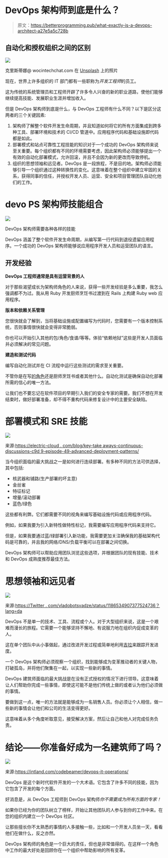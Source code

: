 # DevOps 架构师到底是什么？

> 原文：<https://betterprogramming.pub/what-exactly-is-a-devops-architect-a27e5a5c728b>

## 自动化和授权组织之间的区别

![](img/8d2ab806d48f5187bf5efb4e702a923f.png)

克里斯蒂娜@ wocintechchat.com 在 [Unsplash](https://unsplash.com/s/photos/servers?utm_source=unsplash&utm_medium=referral&utm_content=creditCopyText) 上的照片

现在，世界上许多组织的 IT 部门都有一些职称为*开发工程师*的员工。

这为传统的系统管理员和工程师开辟了许多令人兴奋的新的职业道路，使他们能够继续提高技能、发展职业生涯并增加收入。

但是 DevOps 架构师到底是什么，与 DevOps 工程师有什么不同？以下是区分这两者的三个关键因素:

1.  架构师了解整个软件开发生命周期，并且知道如何将它的所有方面集成到跨多种工具、部署环境和技术的 CI/CD 管道中。应用程序代码和基础设施即代码都是如此。
2.  部署模式和站点可靠性工程技能的知识对于一个成功的 DevOps 架构师来说至关重要。每个组织都有不同的环境需要考虑，因此架构师必须能够提出一个有效的自动化部署模式，允许回滚，并且不会因为新的更改而导致停机。
3.  组织的思想领袖和远见者。DevOps 是一段旅程，不是目的地。架构师必须能够引导一个组织通过这种转换性的变化。这意味着在整个组织中建立牢固的关系，获得同事的信任，并授权开发人员、运营、安全和项目管理团队自动化他们的工作。

# **devo PS 架构师技能组合**

![](img/4e2644bbb4250c970774e40ffe38f482.png)

DevOps 架构师需要各种各样的技能

DevOps 涵盖了整个软件开发生命周期，从编写第一行代码到退役遗留应用程序。一个成功的 DevOps 架构师能够说应用程序开发人员和运营团队的语言。

## **开发经验**

**DevOps 工程师通常是具有运营背景的人**

对于那些渴望成长为架构师角色的人来说，获得一些开发经验是多么重要，我怎么强调都不为过。我从用 Ruby 开发厨师烹饪书过渡到在 Rails 上构建 Ruby web 应用程序。

**版本和依赖关系管理**

您很快就会了解到，当将基础设施或配置编写为代码时，您需要有一个版本控制系统，否则事情很快就会变得非常脆弱。

你也可以开始引入其他的包/角色/食谱/等等。体验“依赖地狱”这些是开发人员面临并必须解决的常见问题。

**建造和测试代码**

编写自动化测试并在 CI 流程中运行这些测试的需求至关重要。

不管你是在写[的角色](https://docs.ansible.com/ansible/latest/user_guide/playbooks_reuse_roles.html)还是厨师烹饪书或者其他什么。自动化测试是确保自动化部署所需的信心的唯一方法。

让我们也不要忘记在软件项目的早期引入我们的安全专家的需要。我们不想在开发结束时，做好部署准备，却不得不重构代码来修复设计中的主要安全缺陷。

# **部署模式和 SRE 技能**

![](img/b9d6f414348f52eba8f84d82f2c0a4a8.png)

来源:[https://electric-cloud . com/blog/key-take aways-continuous-discussions-c9d 9-episode-49-advanced-deployment-patterns/](https://electric-cloud.com/blog/key-takeaways-continuous-discussions-c9d9-episode-49-advanced-deployment-patterns/)

当今组织面临的最大挑战之一是如何进行连续部署。有多种不同的方法可供选择，其中包括:

*   核武器和铺路(生产部署的坏主意)
*   金丝雀
*   特征标记
*   增量/滚动部署
*   蓝色/绿色

这些都有利弊。它们都需要不同的视角来编写基础设施代码或应用程序代码。

例如，如果我要为引入新特性做特性标记，我需要编写应用程序代码来支持它。

但是，如果我要通过蓝/绿部署引入新功能，我需要更加关注确保我的基础架构代码是可靠的，并且我的网络/DNS/负载平衡可以在部署之间切换。

DevOps 架构师可以帮助应用团队浏览这些选项，并根据团队的现有技能、技术和 DevOps 成熟度推荐最佳方法。

# **思想领袖和远见者**

![](img/84ed5b69e383131024a0eac95ecbe302.png)

来源:[https://Twitter . com/vladobotsvadze/status/1186534907377524736？lang=da](https://twitter.com/vladobotsvadze/status/1186534907377524736?lang=da)

DevOps 不是单一的技术、工具、流程或个人。对于大型组织来说，这是一个艰难而漫长的旅程。它需要一个能够坚持不懈地、有说服力地在组织内促成变革的人。

这在单个团队中从小事做起，通过改进开发过程或简单地利用[吉拉](https://www.atlassian.com/software/jira)来跟踪开发进度。

一个 DevOps 架构师必须观察一个组织，找到能够成为变革推动者的关键人物，打破孤岛，并将他们聚集在一起，以实现一些新的事情。

DevOps 建筑师面临的最大挑战是在没有正式授权的情况下进行领导。这意味着让人们帮助你完成一些事情，即使这可能不是他们传统上做的或者认为他们必须做的事情。

要做到这一点，唯一的方法就是能够成为一名销售人员。你必须让个人相信，做一些新的事情会让他们和公司的生活变得更好。

这意味着从多个角度听取意见，接受解决方案，然后让自己和他人对完成任务负责。

# 结论——你准备好成为一名建筑师了吗？

![](img/737923473a7b0ad369f679a5e762dfc0.png)

来源:https://intland.com/codebeamer/devops-it-operations/

DevOps 是这个新时代软件开发的一个大术语。它包含了许多不同的技能，因为它包含了开发的每个方面。

好消息是，从 DevOps 工程师到 DevOps 架构师*你不需要成为所有方面的专家！*

如果你已经为你的团队树立了榜样，开始让其他团队的人参与到你的工作中来。在您的组织内建立一个 DevOps 社区。

让那些擅长你不太熟悉的事情的人多接触一些，比如和一个开发人员坐一天，看看他们在做什么，反之亦然。

DevOps 架构师的角色是一个巨大的责任，但也是非常值得的。在这样一个角色中工作的最大好处是回顾你在一个组织中帮助影响的所有变革。
